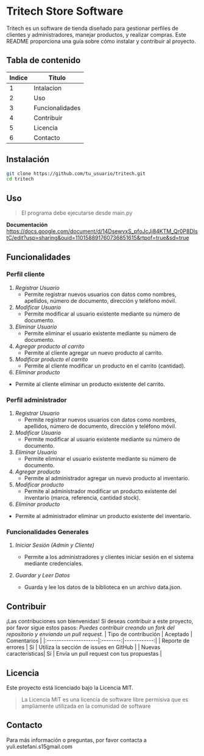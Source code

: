 # Tritech Store Software

Tritech es un software de tienda diseñado para gestionar perfiles de clientes y administradores, manejar productos, y realizar compras. Este README proporciona una guía sobre cómo instalar y contribuir al proyecto.

## Tabla de contenido
|Indice|Titulo  |
|--|--|
|  1|Intalacion |
|  2|Uso|
|  3|Funcionalidades|
|  4|Contribuir  |
|  5|Licencia |
|  6|Contacto|
## Instalación
```bash
git clone https://github.com/tu_usuario/tritech.git
cd tritech
```
## Uso
>El programa debe ejecutarse desde main.py

**Documentación**
https://docs.google.com/document/d/14DsewvxS_pfoJcJj84KTM_Qr0P8DIstC/edit?usp=sharing&ouid=110158891760736851615&rtpof=true&sd=true

## Funcionalidades

### Perfil cliente
1. *Registrar Usuario*
   - Permite registrar nuevos usuarios con datos como nombres, apellidos, número de documento, dirección y teléfono móvil.
2. *Modificar Usuario*
   - Permite modificar al usuario existente mediante su número de documento.
3. *Eliminar Usuario*
   - Permite eliminar el usuario existente mediante su número de documento.
4. *Agregar producto al carrito*
   - Permite al cliente agregar un nuevo producto al carrito.
5. *Modificar producto el carrito*
   - Permite al cliente modificar un producto en el carrito (cantidad).
 6. *Eliminar producto*
   - Permite al cliente eliminar un producto existente del carrito.
 
### Perfil administrador 
1. *Registrar Usuario*
   - Permite registrar nuevos usuarios con datos como nombres, apellidos, número de documento, dirección y teléfono móvil.
2. *Modificar Usuario*
   - Permite modificar al usuario existente mediante su número de documento.
3. *Eliminar Usuario*
   - Permite eliminar el usuario existente mediante su número de documento.
4. *Agregar producto*
   - Permite al administrador agregar un nuevo producto al inventario.
5. *Modificar producto*
   - Permite al administrador modificar un producto existente del inventario (marca, referencia, cantidad stock).
 6. *Eliminar producto*
   - Permite al administrador eliminar un producto existente del inventario.

### Funcionalidades Generales

1. *Iniciar Sesión (Admin y Cliente)*

   - Permite a los administradores y clientes iniciar sesión en el sistema mediante credenciales.

2. *Guardar y Leer Datos*

   - Guarda y lee los datos de la biblioteca en un archivo data.json.

## Contribuir

¡Las contribuciones son bienvenidas! Si deseas contribuir a este proyecto, por favor sigue estos pasos:
_Puedes contribuir creando un fork del repositorio y enviando un pull request._
   | Tipo de contribución | Aceptado | Comentarios |
   |:---------------------|:--------:|------------:|
   | Reporte de errores   | Sí       | Utiliza la sección de issues en GitHub |
   | Nuevas características| Sí      | Envía un pull request con tus propuestas |

## Licencia

Este proyecto está licenciado bajo la Licencia MIT. 
>La Licencia MIT es una licencia de software libre permisiva que es ampliamente utilizada en la comunidad de software
## Contacto

Para más información o preguntas, por favor contacta a yuli.estefani.s15gmail.com

